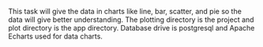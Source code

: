 This task will give the data in charts like line, bar, scatter, and pie so the data will give better understanding.
The plotting directory is the project and plot directory is the app directory.
Database drive is postgresql and Apache Echarts used for data charts.
